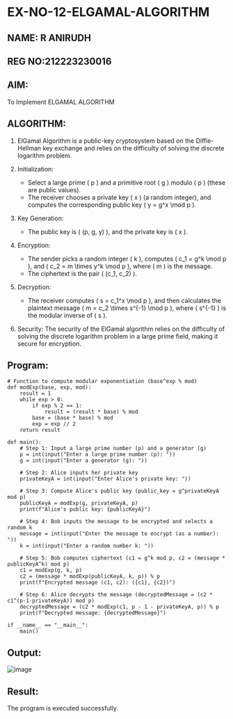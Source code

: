 # EX-NO-12-ELGAMAL-ALGORITHM


## NAME: R ANIRUDH
## REG NO:212223230016


## AIM:
To Implement ELGAMAL ALGORITHM

## ALGORITHM:

1. ElGamal Algorithm is a public-key cryptosystem based on the Diffie-Hellman key exchange and relies on the difficulty of solving the discrete logarithm problem.

2. Initialization:
   - Select a large prime \( p \) and a primitive root \( g \) modulo \( p \) (these are public values).
   - The receiver chooses a private key \( x \) (a random integer), and computes the corresponding public key \( y = g^x \mod p \).

3. Key Generation:
   - The public key is \( (p, g, y) \), and the private key is \( x \).

4. Encryption:
   - The sender picks a random integer \( k \), computes \( c_1 = g^k \mod p \), and \( c_2 = m \times y^k \mod p \), where \( m \) is the message.
   - The ciphertext is the pair \( (c_1, c_2) \).

5. Decryption:
   - The receiver computes \( s = c_1^x \mod p \), and then calculates the plaintext message \( m = c_2 \times s^{-1} \mod p \), where \( s^{-1} \) is the modular inverse of \( s \).

6. Security: The security of the ElGamal algorithm relies on the difficulty of solving the discrete logarithm problem in a large prime field, making it secure for encryption.

## Program:
```
# Function to compute modular exponentiation (base^exp % mod)
def modExp(base, exp, mod):
    result = 1
    while exp > 0:
        if exp % 2 == 1:
            result = (result * base) % mod
        base = (base * base) % mod
        exp = exp // 2
    return result

def main():
    # Step 1: Input a large prime number (p) and a generator (g)
    p = int(input("Enter a large prime number (p): "))
    g = int(input("Enter a generator (g): "))

    # Step 2: Alice inputs her private key
    privateKeyA = int(input("Enter Alice's private key: "))

    # Step 3: Compute Alice's public key (public_key = g^privateKeyA mod p)
    publicKeyA = modExp(g, privateKeyA, p)
    print(f"Alice's public key: {publicKeyA}")

    # Step 4: Bob inputs the message to be encrypted and selects a random k
    message = int(input("Enter the message to encrypt (as a number): "))
    k = int(input("Enter a random number k: "))

    # Step 5: Bob computes ciphertext (c1 = g^k mod p, c2 = (message * publicKeyA^k) mod p)
    c1 = modExp(g, k, p)
    c2 = (message * modExp(publicKeyA, k, p)) % p
    print(f"Encrypted message (c1, c2): ({c1}, {c2})")

    # Step 6: Alice decrypts the message (decryptedMessage = (c2 * c1^(p-1-privateKeyA)) mod p)
    decryptedMessage = (c2 * modExp(c1, p - 1 - privateKeyA, p)) % p
    print(f"Decrypted message: {decryptedMessage}")

if __name__ == "__main__":
    main()

```

## Output:

![image](https://github.com/user-attachments/assets/6b627485-2600-4d7b-8ae9-196f3be99f1d)


## Result:
The program is executed successfully.
